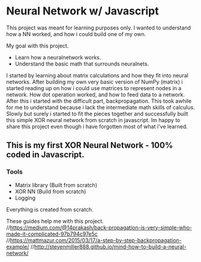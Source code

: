 # Neural Network w/ Javascript

This project was meant for learning purposes only. I wanted to understand how a NN worked, and how i could build one of my own.

My goal with this project.
- Learn how a neuralnetwork works.
- Understand the basic math that surrounds neuralnets.


I started by learning about matrix calculations and how they fit into neural networks. After building my own very basic version of NumPy (matrix) i started reading up on how i could use matrices to represent nodes in a network. How dot operation worked, and how to feed data to a network. After this i started with the difficult part, backpropagation. This took awhile for me to understand because i lack the intermediate math skills of calculus. 
Slowly but surely i started to fit the pieces together and successfully built this simple XOR neural network from scratch in javascript. Im happy to share this project even though i have forgotten most of what i've learned.

## This is my first XOR Neural Network - 100% coded in Javascript.

### Tools
  - Matrix library (Built from scratch)
  - XOR NN (Build from scratch)
  - Logging

Everything is created from scratch.


These guides help me with this project.
//https://medium.com/@14prakash/back-propagation-is-very-simple-who-made-it-complicated-97b794c97e5c
//https://mattmazur.com/2015/03/17/a-step-by-step-backpropagation-example/
//http://stevenmiller888.github.io/mind-how-to-build-a-neural-network/
